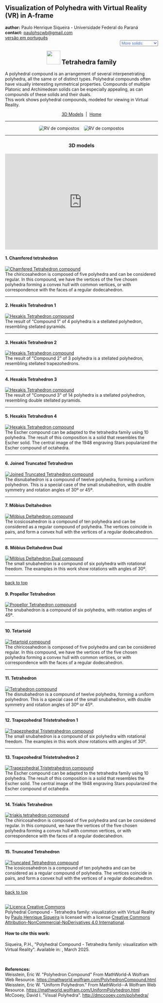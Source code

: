 <link rel="stylesheet" href="../scripts/style.css">
<meta charset="utf-8">
<link rel="icon" type="image/png" href="vr/salas/imagens/icone.png">
<h2>Visualization of Polyhedra with Virtual Reality (VR) in A-frame</h2>
 <b>author:</b> Paulo Henrique Siqueira - Universidade Federal do Paraná
 <br><b>contact:</b> <a href="#">paulohscwb@gmail.com</a>
 <br><a href="https://paulohscwb.github.io/polycompound/compounds1/pt-br/">versão em português</a>
 <form style="margin: 0 auto; float:right; text-align:right; width:100%; margin-bottom:15px;">
	<select id="url" onchange="urlHandler(this.value)" style="color:royalblue;">
		<option disabled selected value>More solids:</option>
		<option disabled value="../compounds1/">Tetrahedra family</option>
		<option value="../compounds2/">Cube family</option>
		<!--<option value="../compounds3/">Octahedra family</option>
		<option value="../compounds4/">Compounds of dual polyhedra</option>
		<option value="../compounds5/">Compounds of two polyhedra</option>-->
	</select>
</form>
<script>
function urlHandler(value) {                               
    window.location.assign(`${value}`);
}
</script>

<p id="p1"></p>
  <h2 align="center"><img src="vr/salas/imagens/icone.png" style="margin-bottom:-10px" width="45"> Tetrahedra family</h2>
A polyhedral compound is an arrangement of several interpenetrating polyhedra, all the same or of distinct types. Polyhedral compounds often have visually interesting symmetrical properties. Compounds of multiple Platonic and Archimedean solids can be especially appealing, as can compounds of these solids and their duals.
<br>This work shows polyhedral compounds, modeled for viewing in Virtual Reality.
<p align="center"><a href="#m3d">3D Models</a><span>&nbsp;&nbsp;|&nbsp;&nbsp;</span><a href="../">Home</a></p>
<hr>
 <p align="center"><img src="vr/salas/videos/compounds1.gif" style="max-width: 45%; border-radius:5px; margin-right:15px" loading="lazy" alt="RV de compostos"/><img src="vr/salas/videos/compounds2.gif" style="max-width: 45%; border-radius:5px;" loading="lazy" alt="RV de compostos"/></p>
<hr>
<h3 id="m3d" align="center">3D models</h3>
<iframe width="560" height="315" style="max-width:100%" src="https://www.youtube.com/embed/videoseries?list=PLy0I_lGW8HxXSZ0YVJejbOVBsCkdJDlhl" title="YouTube video player" frameborder="0" allow="accelerometer; autoplay; clipboard-write; encrypted-media; gyroscope; picture-in-picture; web-share" allowfullscreen></iframe>
<h4>1. Chamfered tetrahedron</h4>
<a href="vr/ChamferedTetrahedron.htm" target="_blank" title="3D model" class="fotoA"><img src="ar/1A.png" class="foto" alt="Chamfered Tetrahedron compound"></a>
 <br>The chiricosahedron is composed of five polyhedra and can be considered regular. In this compound, we have the vertices of the five chosen polyhedra forming a convex hull with common vertices, or with correspondence with the faces of a regular dodecahedron.
 <br>
<hr>
<h4>2. Hexakis Tetrahedron 1</h4>
<a href="vr/HexakisTetrahedron1.htm" target="_blank" title="3D model" class="fotoA"><img src="ar/2A.png" class="foto" alt="Hexakis Tetrahedron compound"></a>
 <br>The result of "Compound 1" of 4 polyhedra is a stellated polyhedron, resembling stellated pyramids.
 <br>
<hr>
<h4>3. Hexakis Tetrahedron 2</h4>
<a href="vr/HexakisTetrahedron2.htm" target="_blank" title="3D model" class="fotoA"><img src="ar/3A.png" class="foto" alt="Hexakis Tetrahedron compound"></a>
 <br>The result of "Compound 2" of 3 polyhedra is a stellated polyhedron, resembling stellated trapezohedrons.
 <br>
<hr>
<h4>4. Hexakis Tetrahedron 3</h4>
<a href="vr/HexakisTetrahedron3.htm" target="_blank" title="3D model" class="fotoA"><img src="ar/4A.png" class="foto" alt="Hexakis Tetrahedron compound"></a>
 <br>The result of "Compound 3" of 14 polyhedra is a stellated polyhedron, resembling double stellated pyramids.
 <br>
<hr>
<h4>5. Hexakis Tetrahedron 4</h4>
<a href="vr/HexakisTetrahedron4.htm" target="_blank" title="3D model" class="fotoA"><img src="ar/5A.png" class="foto" alt="Hexakis Tetrahedron compound"></a>
 <br>The Escher compound can be adapted to the tetrahedra family using 10 polyhedra. The result of this composition is a solid that resembles the Escher solid. The central image of the 1948 engraving Stars popularized the Escher compound of octahedra.
 <br>
<hr>
<h4>6. Joined Truncated Tetrahedron</h4>
<a href="vr/JoinedTruncatedTetrahedron.htm" target="_blank" title="3D model" class="fotoA"><img src="ar/6A.png" class="foto" alt="Joined Truncated Tetrahedron compound"></a>
 <br>The disnubahedron is a compound of twelve polyhedra, forming a uniform polyhedron. This is a special case of the small snubahedron, with double symmetry and rotation angles of 30&ordm; or 45&ordm;.
 <br>
<hr>
<h4>7. Möbius Deltahedron</h4>
<a href="vr/MobiusDeltahedron.htm" target="_blank" title="3D model" class="fotoA"><img src="ar/7A.png" class="foto" alt="Möbius Deltahedron compound"></a>
 <br>The icosicosahedron is a compound of ten polyhedra and can be considered as a regular compound of polyhedra. The vertices coincide in pairs, and form a convex hull with the vertices of a regular dodecahedron.
 <br>
<hr>
<h4>8. Möbius Deltahedron Dual</h4>
<a href="vr/MobiusDeltahedronDual.htm" target="_blank" title="3D model" class="fotoA"><img src="ar/8A.png" class="foto" alt="Möbius Deltahedron Dual compound"></a>
 <br>The small snubahedron is a compound of six polyhedra with rotational freedom. The examples in this work show rotations with angles of 30&ordm;.
 <br>
<hr>
<p class="topop"><a href="#p1" class="topo">back to top</a></p>
<h4>9. Propellor Tetrahedron</h4>
<a href="vr/PropellorTetrahedron.htm" target="_blank" title="3D model" class="fotoA"><img src="ar/9A.png" class="foto" alt="Propellor Tetrahedron compound"></a>
 <br>The snubahedron is a compound of six polyhedra, with rotation angles of 45&ordm;.
 <br>
<hr>
<h4>10. Tetartoid</h4>
<a href="vr/Tetartoid.htm" target="_blank" title="3D model" class="fotoA"><img src="ar/10A.png" class="foto" alt="Tetartoid compound"></a>
 <br>The chiricosahedron is composed of five polyhedra and can be considered regular. In this compound, we have the vertices of the five chosen polyhedra forming a convex hull with common vertices, or with correspondence with the faces of a regular dodecahedron.
 <br>
<hr>
<h4>11. Tetrahedron</h4>
<a href="vr/Tetrahedron.htm" target="_blank" title="3D model" class="fotoA"><img src="ar/11A.png" class="foto" alt="Tetrahedron compound"></a>
 <br>The disnubahedron is a compound of twelve polyhedra, forming a uniform polyhedron. This is a special case of the small snubahedron, with double symmetry and rotation angles of 30&ordm; or 45&ordm;.
 <br>
<hr>
<h4>12. Trapezohedral Tristetrahedron 1</h4>
<a href="vr/TrapezohedralTristetrahedron.htm" target="_blank" title="3D model" class="fotoA"><img src="ar/12A.png" class="foto" alt="Trapezohedral Tristetrahedron compound"></a>
 <br>The small snubahedron is a compound of six polyhedra with rotational freedom. The examples in this work show rotations with angles of 30&ordm;.
 <br>
<hr>
<h4>13. Trapezohedral Tristetrahedron 2</h4>
<a href="vr/TrapezohedralTristetrahedron2.htm" target="_blank" title="3D model" class="fotoA"><img src="ar/13A.png" class="foto" alt="Trapezohedral Tristetrahedron compound"></a>
 <br>The Escher compound can be adapted to the tetrahedra family using 10 polyhedra. The result of this composition is a solid that resembles the Escher solid. The central image of the 1948 engraving Stars popularized the Escher compound of octahedra.
 <br>
<hr>
<h4>14. Triakis Tetrahedron</h4>
<a href="vr/TriakisTetrahedron.htm" target="_blank" title="3D model" class="fotoA"><img src="ar/14A.png" class="foto" alt="triakis tetrahedron compound"></a>
 <br>The chiricosahedron is composed of five polyhedra and can be considered regular. In this compound, we have the vertices of the five chosen polyhedra forming a convex hull with common vertices, or with correspondence with the faces of a regular dodecahedron.
 <br>
<hr>
<h4>15. Truncated Tetrahedron</h4>
<a href="vr/TruncatedTetrahedron.htm" target="_blank" title="3D model" class="fotoA"><img src="ar/15A.png" class="foto" alt="Truncated Tetrahedron compound"></a>
 <br>The icosicosahedron is a compound of ten polyhedra and can be considered as a regular compound of polyhedra. The vertices coincide in pairs, and form a convex hull with the vertices of a regular dodecahedron.
 <br>
<hr>
<p class="topop"><a href="#p1" class="topo">back to top</a></p>

<br><a rel="license" href="http://creativecommons.org/licenses/by-nc-nd/4.0/"><img alt="Licença Creative Commons" style="border-width:0" src="https://i.creativecommons.org/l/by-nc-nd/4.0/88x31.png" loading="lazy"/></a><br /><span xmlns:dct="http://purl.org/dc/terms/" property="dct:title">Polyhedral Compound - Tetrahedra family: visualization with Virtual Reality</span> by <a xmlns:cc="http://creativecommons.org/ns#" href="https://paulohscwb.github.io/polycompound/compounds1/" property="cc:attributionName" rel="cc:attributionURL">Paulo Henrique Siqueira</a> is licensed with a license <a rel="license" href="http://creativecommons.org/licenses/by-nc-nd/4.0/">Creative Commons Attribution-NonCommercial-NoDerivatives 4.0 International</a>.

<h4>How to cite this work:</h4> 
<p>Siqueira, P.H., "Polyhedral Compound - Tetrahedra family: visualization with Virtual Reality". Available in: <https://paulohscwb.github.io/polycompound/compounds1/>, March 2025.</p>
<!--<a target="_blank" href="https://doi.org/10.5281/zenodo.14502405"><img src="https://zenodo.org/badge/DOI/10.5281/zenodo.14502405.svg" alt="DOI"></a>-->
<br><br><b>References:</b>
<br>Weisstein, Eric W. "Polyhedron Compound" From MathWorld-A Wolfram Web Resource. <a href="https://mathworld.wolfram.com/ArchimedeanDual.html" target="_blank">https://mathworld.wolfram.com/PolyhedronCompound.html</a>
<br>Weisstein, Eric W. "Uniform Polyhedron." From MathWorld--A Wolfram Web Resource. <a href="https://mathworld.wolfram.com/UniformPolyhedron.html" target="_blank">https://mathworld.wolfram.com/UniformPolyhedron.html</a>
<br>McCooey, David I. "Visual Polyhedra". <a href="http://dmccooey.com/polyhedra/" target="_blank">http://dmccooey.com/polyhedra/</a>
